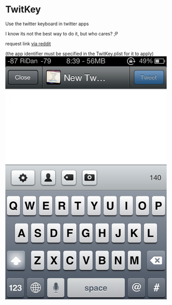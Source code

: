 TwitKey
===========

Use the twitter keyboard in twitter apps

I know its not the best way to do it, but who cares? ;P

request link [via reddit](http://en.reddit.com/r/jailbreak/comments/1l5518/is_there_a_way_to_get_the_and_keys_on_thirdparty/)



(the app identifier must be specified in the TwitKey.plist for it to apply)
![SCREENSHOT](/IMG_3857.png "Screenshot")


